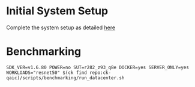 # Initial System Setup 
Complete the system setup as detailed [here](https://github.com/krai/ck-qaic/blob/main/script/setup.docker/README.md)

# Benchmarking 
``` 
SDK_VER=v1.6.80 POWER=no SUT=r282_z93_q8e DOCKER=yes SERVER_ONLY=yes  WORKLOADS="resnet50" $(ck find repo:ck-qaic)/scripts/benchmarking/run_datacenter.sh  
```